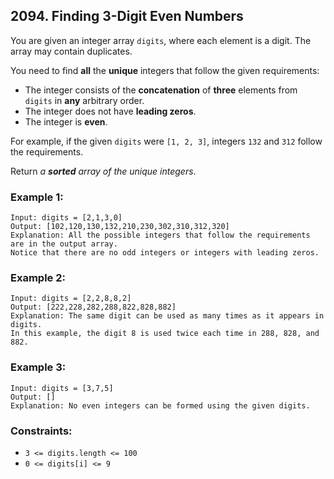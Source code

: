 ## 2094. Finding 3-Digit Even Numbers

You are given an integer array ```digits```, where each element is a digit. The array may contain duplicates.

You need to find **all** the **unique** integers that follow the given requirements:

* The integer consists of the **concatenation** of **three** elements from ```digits``` in **any** arbitrary order.
* The integer does not have **leading zeros**.
* The integer is **even**.

For example, if the given ```digits``` were ```[1, 2, 3]```, integers ```132``` and ```312``` follow the requirements.

Return *a **sorted** array of the unique integers*.

### Example 1:
```
Input: digits = [2,1,3,0]
Output: [102,120,130,132,210,230,302,310,312,320]
Explanation: All the possible integers that follow the requirements are in the output array.
Notice that there are no odd integers or integers with leading zeros.
```
### Example 2:
```
Input: digits = [2,2,8,8,2]
Output: [222,228,282,288,822,828,882]
Explanation: The same digit can be used as many times as it appears in digits.
In this example, the digit 8 is used twice each time in 288, 828, and 882.
```
### Example 3:
```
Input: digits = [3,7,5]
Output: []
Explanation: No even integers can be formed using the given digits.
```

### Constraints:

* ```3 <= digits.length <= 100```
* ```0 <= digits[i] <= 9```